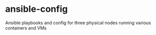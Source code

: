 # ansible-config
Ansible playbooks and config for three physical nodes running various containers and VMs
